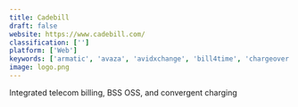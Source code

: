 ```yaml
---
title: Cadebill
draft: false 
website: https://www.cadebill.com/
classification: ['']
platform: ['Web']
keywords: ['armatic', 'avaza', 'avidxchange', 'bill4time', 'chargeover', 'chargebee', 'cosmolex', 'ebizcharge', 'intacct', 'moonclerk', 'odoo', 'recurly', 'reliabills', 'sage_50cloud', 'voipstudio', 'zarmoney', 'zoho_subscriptions', 'fusebill']
image: logo.png
---
```

Integrated telecom billing, BSS OSS, and convergent charging